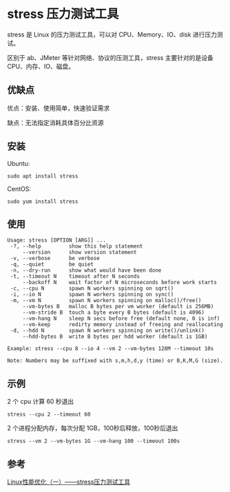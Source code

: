 # stress 压力测试工具

stress 是 Linux 的压力测试工具，可以对 CPU、Memory、IO、disk 进行压力测试。

区别于 ab、JMeter 等针对网络、协议的压测工具，stress 主要针对的是设备 CPU、内存、IO、磁盘。

## 优缺点

优点：安装、使用简单，快速验证需求

缺点：无法指定消耗具体百分比资源

## 安装

Ubuntu:

```shell
sudo apt install stress
```

CentOS:

```shell
sudo yum install stress
```

## 使用

```shell
Usage: stress [OPTION [ARG]] ...
 -?, --help         show this help statement
     --version      show version statement
 -v, --verbose      be verbose
 -q, --quiet        be quiet
 -n, --dry-run      show what would have been done
 -t, --timeout N    timeout after N seconds
     --backoff N    wait factor of N microseconds before work starts
 -c, --cpu N        spawn N workers spinning on sqrt()
 -i, --io N         spawn N workers spinning on sync()
 -m, --vm N         spawn N workers spinning on malloc()/free()
     --vm-bytes B   malloc B bytes per vm worker (default is 256MB)
     --vm-stride B  touch a byte every B bytes (default is 4096)
     --vm-hang N    sleep N secs before free (default none, 0 is inf)
     --vm-keep      redirty memory instead of freeing and reallocating
 -d, --hdd N        spawn N workers spinning on write()/unlink()
     --hdd-bytes B  write B bytes per hdd worker (default is 1GB)

Example: stress --cpu 8 --io 4 --vm 2 --vm-bytes 128M --timeout 10s

Note: Numbers may be suffixed with s,m,h,d,y (time) or B,K,M,G (size).
```

## 示例

2 个 cpu 计算 60 秒退出

```shell
stress --cpu 2 --timeout 60
```

2 个进程分配内存，每次分配 1GB，100秒后释放，100秒后退出

```shell
stress --vm 2 --vm-bytes 1G --vm-hang 100 --timeout 100s
```

## 参考

[Linux性能优化（一）——stress压力测试工具 ](https://blog.51cto.com/quantfabric/2593578)